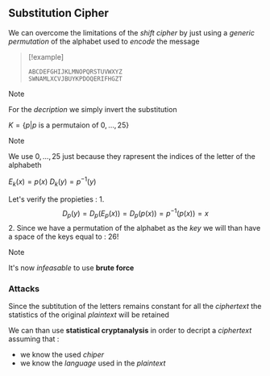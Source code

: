 ## Substitution Cipher

We can overcome the limitations of the *shift cipher* by just using a *generic permutation* of the alphabet used to *encode* the message

>[!example] 
>
>```
>ABCDEFGHIJKLMNOPQRSTUVWXYZ
>SWNAMLXCVJBUYKPDOQERIFHGZT
>```

>[!note] 
>For the *decription* we simply invert the substitution

$K = \{p | p\text{ is a permutaion of }0,\dots,25\}$

>[!note] 
>We use $0,\dots,25$ just because they rapresent the indices of the letter of the alphabeth

$E_k(x) = p(x)$
$D_k(y) = p^{-1}(y)$ 

Let's verify the propieties :
1. 
$$D_p(y) = D_p(E_p(x)) = D_p(p(x)) = p^{-1}(p(x)) = x$$
2. Since we have a permutation of the alphabet as the *key* we will than have a space of the keys equal to : $26!$ 
>[!note] 
>It's now *infeasable* to use **brute force** 

### Attacks

Since the subtitution of the letters remains constant for all the *ciphertext* the statistics of the original *plaintext* will be retained

We can than use **statistical cryptanalysis** in order to decript a *ciphertext* assuming that : 
+ we know the used *chiper*
+ we know the *language* used in the *plaintext*

